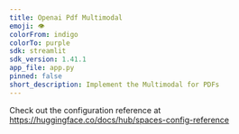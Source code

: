 ```yaml
---
title: Openai Pdf Multimodal
emoji: 👁
colorFrom: indigo
colorTo: purple
sdk: streamlit
sdk_version: 1.41.1
app_file: app.py
pinned: false
short_description: Implement the Multimodal for PDFs
---
```


Check out the configuration reference at https://huggingface.co/docs/hub/spaces-config-reference
